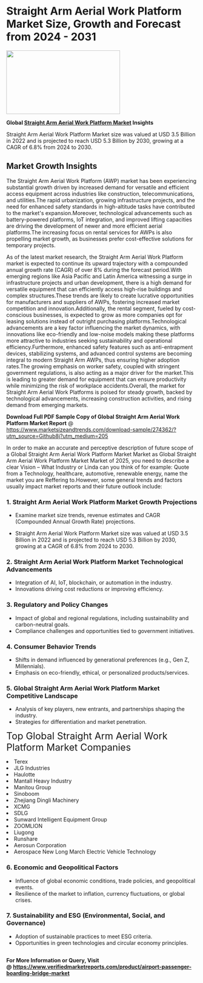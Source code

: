 <H1>Straight Arm Aerial Work Platform Market Size, Growth and Forecast from 2024 - 2031</H1><img class="aligncenter size-medium wp-image-584254" src="https://thirdeyenews.in/wp-content/uploads/2024/09/Global-Market-Research-300x168.jpeg" alt="" width="300" height="168" /><p><strong>Global&nbsp;<a href="https://www.marketsizeandtrends.com/download-sample/274362/?utm_source=Github8j?utm_medium=205">Straight Arm Aerial Work Platform Market</a> Insights</strong></p><p>Straight Arm Aerial Work Platform Market size was valued at USD 3.5 Billion in 2022 and is projected to reach USD 5.3 Billion by 2030, growing at a CAGR of 6.8% from 2024 to 2030.</p><p><h2>Market Growth Insights</h2> <p>The Straight Arm Aerial Work Platform (AWP) market has been experiencing substantial growth driven by increased demand for versatile and efficient access equipment across industries like construction, telecommunications, and utilities.The rapid urbanization, growing infrastructure projects, and the need for enhanced safety standards in high-altitude tasks have contributed to the market's expansion.Moreover, technological advancements such as battery-powered platforms, IoT integration, and improved lifting capacities are driving the development of newer and more efficient aerial platforms.The increasing focus on rental services for AWPs is also propelling market growth, as businesses prefer cost-effective solutions for temporary projects.</p> <p>As of the latest market research, the Straight Arm Aerial Work Platform market is expected to continue its upward trajectory with a compounded annual growth rate (CAGR) of over 8% during the forecast period.With emerging regions like Asia Pacific and Latin America witnessing a surge in infrastructure projects and urban development, there is a high demand for versatile equipment that can efficiently access high-rise buildings and complex structures.These trends are likely to create lucrative opportunities for manufacturers and suppliers of AWPs, fostering increased market competition and innovation.Additionally, the rental segment, fueled by cost-conscious businesses, is expected to grow as more companies opt for leasing solutions instead of outright purchasing platforms.Technological advancements are a key factor influencing the market dynamics, with innovations like eco-friendly and low-noise models making these platforms more attractive to industries seeking sustainability and operational efficiency.Furthermore, enhanced safety features such as anti-entrapment devices, stabilizing systems, and advanced control systems are becoming integral to modern Straight Arm AWPs, thus ensuring higher adoption rates.The growing emphasis on worker safety, coupled with stringent government regulations, is also acting as a major driver for the market.This is leading to greater demand for equipment that can ensure productivity while minimizing the risk of workplace accidents.Overall, the market for Straight Arm Aerial Work Platforms is poised for steady growth, backed by technological advancements, increasing construction activities, and rising demand from emerging markets.<p><span class=""><strong>Download Full PDF Sample Copy of Global Straight Arm Aerial Work Platform Market Report</strong> @ <a href="https://www.marketsizeandtrends.com/download-sample/274362/?utm_source=Github8j?utm_medium=205" target="_blank">https://www.marketsizeandtrends.com/download-sample/274362/?utm_source=Github8j?utm_medium=205</a></span></p><p>In order to make an accurate and perceptive description of future scope of a Global&nbsp;Straight Arm Aerial Work Platform Market Market as Global&nbsp;Straight Arm Aerial Work Platform Market Market of 2025, you need to describe a clear Vision &ndash; What Industry or Linda can you think of for example: Quote from a Technology, healthcare, automotive, renewable energy, name the market you are Reffering to.However, some general trends and factors usually impact market reports and their future outlook include:</p><h3>1.&nbsp;<strong>Straight Arm Aerial Work Platform Market Growth Projections</strong></h3><ul><li>Examine market size trends, revenue estimates and CAGR (Compounded Annual Growth Rate) projections.</li><li><p>Straight Arm Aerial Work Platform Market size was valued at USD 3.5 Billion in 2022 and is projected to reach USD 5.3 Billion by 2030, growing at a CAGR of 6.8% from 2024 to 2030.</p></li></ul><h3>2.&nbsp;<strong>Straight Arm Aerial Work Platform Market Technological Advancements</strong></h3><ul><li>Integration of AI, IoT, blockchain, or automation in the industry.</li><li>Innovations driving cost reductions or improving efficiency.</li></ul><h3>3.&nbsp;<strong>Regulatory and Policy Changes</strong></h3><ul><li>Impact of global and regional regulations, including sustainability and carbon-neutral goals.</li><li>Compliance challenges and opportunities tied to government initiatives.</li></ul><h3>4.&nbsp;<strong>Consumer Behavior Trends</strong></h3><ul><li>Shifts in demand influenced by generational preferences (e.g., Gen Z, Millennials).</li><li>Emphasis on eco-friendly, ethical, or personalized products/services.</li></ul><h3>5.&nbsp;<strong>Global Straight Arm Aerial Work Platform Market Competitive Landscape</strong></h3><ul><li>Analysis of key players, new entrants, and partnerships shaping the industry.</li><li>Strategies for differentiation and market penetration.</li></ul><p data-pm-slice="1 1 []"><span style="color: inherit; font-family: inherit; font-size: 25px;">Top Global Straight Arm Aerial Work Platform Market Companies</span></p><div class="" data-test-id=""><p><li>Terex</li><li> JLG Industries</li><li> Haulotte</li><li> Mantall Heavy Industry</li><li> Manitou Group</li><li> Sinoboom</li><li> Zhejiang Dingli Machinery</li><li> XCMG</li><li> SDLG</li><li> Sunward Intelligent Equipment Group</li><li> ZOOMLION</li><li> Liugong</li><li> Runshare</li><li> Aerosun Corporation</li><li> Aerospace New Long March Electric Vehicle Technology</li></p></div><h3>6.&nbsp;<strong>Economic and Geopolitical Factors</strong></h3><ul><li>Influence of global economic conditions, trade policies, and geopolitical events.</li><li>Resilience of the market to inflation, currency fluctuations, or global crises.</li></ul><h3>7.&nbsp;<strong>Sustainability and ESG (Environmental, Social, and Governance)</strong></h3><ul><li>Adoption of sustainable practices to meet ESG criteria.</li><li>Opportunities in green technologies and circular economy principles.</li></ul><h2><strong style="font-size: 14px;">For More Information or Query, Visit @&nbsp;</strong><a style="background-color: #ffffff; font-size: 14px;" href="https://www.marketsizeandtrends.com/report/straight-arm-aerial-work-platform-market/" target="_blank">https://www.verifiedmarketreports.com/product/airport-passenger-boarding-bridge-market</a></h2>